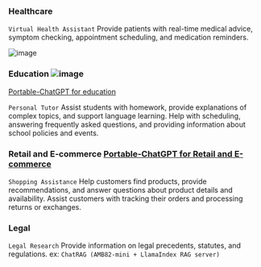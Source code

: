 ###  **Healthcare**
`Virtual Health Assistant` Provide patients with real-time medical advice, symptom checking, appointment scheduling, and medication reminders.

![image](https://github.com/chang0630/Final-Project_Portable-ChatGPT/assets/162575237/f2e2c435-31d9-410f-ad3a-20cc62c39a97)

###  **Education** ![image](https://github.com/chang0630/Final-Project_Portable-ChatGPT/assets/162575237/a0ded338-97f0-4a2f-8c57-939e68c4da2f)
[Portable-ChatGPT for education](https://digifix.com.au/how-to-use-chat-gpt-for-education-landscape/)

`Personal Tutor` Assist students with homework, provide explanations of complex topics, and support language learning. Help with scheduling, answering frequently asked questions, and providing information about school policies and events.


### **Retail and E-commerce** [Portable-ChatGPT for Retail and E-commerce](https://uptain.de/en/blog/chat-gpt/?handl_landing_page=https%3A%2F%2Fuptain.de%2Fen%2Fblog%2Fchat-gpt%2F&handl_url=https%3A%2F%2Fuptain.de%2Fen%2Fblog%2Fchat-gpt%2F&handl_original_ref=https%3A%2F%2Fwww.google.com%2F&handl_url_ref=https%3A%2F%2Fwww.google.com%2F&wuid=5117509.628337319)
`Shopping Assistance` Help customers find products, provide recommendations, and answer questions about product details and availability. Assist customers with tracking their orders and processing returns or exchanges.


### **Legal**
`Legal Research` Provide information on legal precedents, statutes, and regulations. ex: `ChatRAG (AMB82-mini + LlamaIndex RAG server)`

